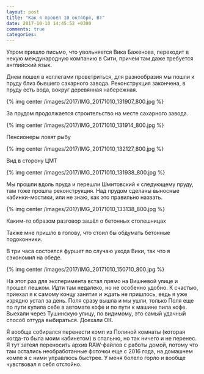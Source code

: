 ```yaml
---
layout: post
title: "Как я провёл 10 октября, Вт"
date: 2017-10-10 14:45:52 +0300
comments: true
categories: 
---
```








Утром пришло письмо, что увольняется Вика Баженова, переходит в некую международную компанию в Сити, причем там даже требуется английский язык.

Днем пошел в коллегами проветриться, для разнообразия мы пошли к пруду близ бывшего сахарного завода. Реконструкция закончена, в пруду есть вода, вокруг деревянная набережная.

{% img center /images/2017/IMG_20171010_131907_800.jpg %}

За прудом продолжается строительство на месте сахарного завода.

{% img center /images/2017/IMG_20171010_131914_800.jpg %}

Пенсионеры ловят рыбу

{% img center /images/2017/IMG_20171010_132127_800.jpg %}

Вид в сторону ЦМТ

{% img center /images/2017/IMG_20171010_131938_800.jpg %}

Мы прошли вдоль пруда и перешли Шмитовский к следующему пруду, там тоже прошла реконструкция. Над прудом сделаны выносные кабинки-мостики, или не знаю, как это правильно назвать.

{% img center /images/2017/IMG_20171010_133138_800.jpg %}


Каким-то образом разговор зашёл о бетонных столешницах

Также мне пришло в голову, что стоил бы обдумать бетонные подоконники.

В три часа состоялся фуршет по случаю ухода Вики, так что я сэкономил на обеде.

{% img center /images/2017/IMG_20171010_150710_800.jpg %}


На этот раз для эксперимента встал прямо на Вишневой улице и прошел пешком. Идти там недалеко, но не особенно удобно. К счастью, приехал я к самому концу занятия и ждать не пришлось, ведь я уже изрядно устал за день. Поля сразу вышла и мы ушли, только Поля еще по пути купила себе в автомате кофе и по пути к машине пила кофе. Выехали через Тушинскую улицу, по видимому, это самый удачный способ оттуда выбираться. Доехали ОК.

Я вообще собирался перенести комп из Полиной комнаты (которая когда-то была моим кабинетом) в спальню, но так ничего и не перенес. Я тут затеял переносить архив RAW-файлов с работы домой, потому что там остались необработанные фоточки еще с 2016 года, на домашнем компе я с ними управлюсь быстрее. У меня болело горло и вообще чувствовал я себя отстойно.